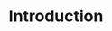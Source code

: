---
title: Introduction
position_number: 1
parameters:
  - name:
    content:
content_markdown: |-
  Welcome to our RaaS (Reforestation as as Service) API documentation, from [DigitalHumani.com](https://digitalhumani.com) . A simple Application Programming Interfaces (API) helping connect websites and mobile applications to trusted reforestation organizations to have trees planted.

  The API is organized around [REST](https://en.wikipedia.org/wiki/Representational_state_transfer). All requests should be made over SSL. Also, all request and response bodies, including errors, are encoded in [JSON](https://en.wikipedia.org/wiki/JSON).

  In the header, “Content-Type” requires to have a value of “application/json”
  {: .info }

left_code_blocks:
  - code_block:
    title:
    language:
right_code_blocks:
  - code_block:
    title:
    language:
---